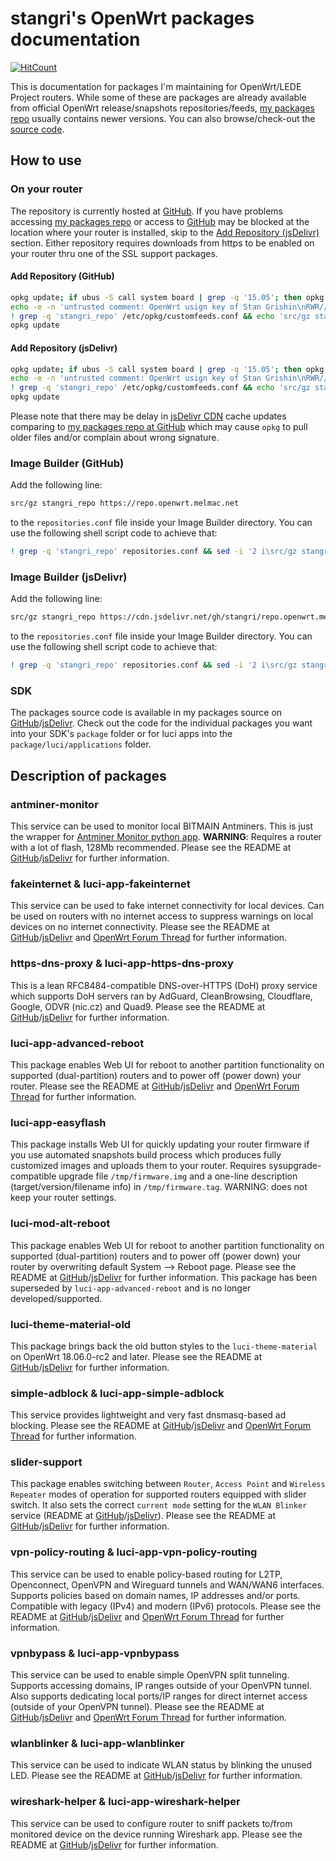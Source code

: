 # stangri's OpenWrt packages documentation

[![HitCount](http://hits.dwyl.com/stangri/docs.openwrt.melmac.net.svg)](http://hits.dwyl.com/stangri/docs.openwrt.melmac.net)

This is documentation for packages I'm maintaining for OpenWrt/LEDE Project routers. While some of these are packages are already available from official OpenWrt release/snapshots repositories/feeds, [my packages repo](https://repo.openwrt.melmac.net) usually contains newer versions. You can also browse/check-out the [source code](https://source.openwrt.melmac.net).

## How to use

### On your router

The repository is currently hosted at [GitHub](https://github.com). If you have problems accessing [my packages repo](https://repo.openwrt.melmac.net) or access to [GitHub](https://github.com) may be blocked at the location where your router is installed, skip to the [Add Repository (jsDelivr)](#add-repository-jsdelivr) section. Either repository requires downloads from https to be enabled on your router thru one of the SSL support packages.

#### Add Repository (GitHub)

```sh
opkg update; if ubus -S call system board | grep -q '15.05'; then opkg install ca-certificates wget libopenssl; else opkg install uclient-fetch libustream-mbedtls ca-bundle ca-certificates; fi
echo -e -n 'untrusted comment: OpenWrt usign key of Stan Grishin\nRWR//HUXxMwMVnx7fESOKO7x8XoW4/dRidJPjt91hAAU2L59mYvHy0Fa\n' > /etc/opkg/keys/7ffc7517c4cc0c56
! grep -q 'stangri_repo' /etc/opkg/customfeeds.conf && echo 'src/gz stangri_repo https://repo.openwrt.melmac.net' >> /etc/opkg/customfeeds.conf
opkg update
```

#### Add Repository (jsDelivr)

```sh
opkg update; if ubus -S call system board | grep -q '15.05'; then opkg install ca-certificates wget libopenssl; else opkg install uclient-fetch libustream-mbedtls ca-bundle ca-certificates; fi
echo -e -n 'untrusted comment: OpenWrt usign key of Stan Grishin\nRWR//HUXxMwMVnx7fESOKO7x8XoW4/dRidJPjt91hAAU2L59mYvHy0Fa\n' > /etc/opkg/keys/7ffc7517c4cc0c56
! grep -q 'stangri_repo' /etc/opkg/customfeeds.conf && echo 'src/gz stangri_repo https://cdn.jsdelivr.net/gh/stangri/repo.openwrt.melmac.net' >> /etc/opkg/customfeeds.conf
opkg update
```

Please note that there may be delay in [jsDelivr CDN](https://cdn.jsdelivr.net/gh/stangri/repo.openwrt.melmac.net) cache updates comparing to [my packages repo at GitHub](https://repo.openwrt.melmac.net) which may cause `opkg` to pull older files and/or complain about wrong signature.

### Image Builder (GitHub)

Add the following line:

```sh
src/gz stangri_repo https://repo.openwrt.melmac.net
```

to the ```repositories.conf``` file inside your Image Builder directory. You can use the following shell script code to achieve that:

```sh
! grep -q 'stangri_repo' repositories.conf && sed -i '2 i\src/gz stangri_repo repo.openwrt.melmac.net' repositories.conf
```

### Image Builder (jsDelivr)

Add the following line:

```sh
src/gz stangri_repo https://cdn.jsdelivr.net/gh/stangri/repo.openwrt.melmac.net
```

to the ```repositories.conf``` file inside your Image Builder directory. You can use the following shell script code to achieve that:

```sh
! grep -q 'stangri_repo' repositories.conf && sed -i '2 i\src/gz stangri_repo https://cdn.jsdelivr.net/gh/stangri/repo.openwrt.melmac.net' repositories.conf
```

### SDK

The packages source code is available in my packages source on [GitHub](https://source.openwrt.melmac.net)/[jsDelivr](https://cdn.jsdelivr.net/gh/stangri/source.openwrt.melmac.net/). Check out the code for the individual packages you want into your SDK's ```package``` folder or for luci apps into the ```package/luci/applications``` folder.

## Description of packages

### antminer-monitor

This service can be used to monitor local BITMAIN Antminers. This is just the wrapper for [Antminer Monitor python app](https://github.com/anselal/antminer-monitor). **WARNING**: Requires a router with a lot of flash, 128Mb recommended. Please see the README at [GitHub](https://github.com/stangri/docs.openwrt.melmac.net/antminer-monitor/)/[jsDelivr](https://cdn.jsdelivr.net/gh/stangri/docs.openwrt.melmac.net/antminer-monitor/README.md) for further information.

### fakeinternet & luci-app-fakeinternet

This service can be used to fake internet connectivity for local devices.
Can be used on routers with no internet access to suppress warnings on local devices on no internet connectivity. Please see the README at [GitHub](https://docs.openwrt.melmac.net/fakeinternet/)/[jsDelivr](https://cdn.jsdelivr.net/gh/stangri/docs.openwrt.melmac.net/fakeinternet/README.md) and [OpenWrt Forum Thread](https://forum.openwrt.org/t/fakeinternet-service-package-wip/924) for further information.

### https-dns-proxy & luci-app-https-dns-proxy

This is a lean RFC8484-compatible DNS-over-HTTPS (DoH) proxy service which supports DoH servers ran by AdGuard, CleanBrowsing, Cloudflare, Google, ODVR (nic.cz) and Quad9. Please see the README at [GitHub](https://docs.openwrt.melmac.net/https-dns-proxy/)/[jsDelivr](https://cdn.jsdelivr.net/gh/stangri/docs.openwrt.melmac.net/https-dns-proxy/README.md) for further information.

### luci-app-advanced-reboot

This package enables Web UI for reboot to another partition functionality on supported (dual-partition) routers and to power off (power down) your router. Please see the README at [GitHub](https://docs.openwrt.melmac.net/luci-app-advanced-reboot/)/[jsDelivr](https://cdn.jsdelivr.net/gh/stangri/docs.openwrt.melmac.net/luci-app-advanced-reboot/README.md) and [OpenWrt Forum Thread](https://forum.openwrt.org/t/web-ui-to-reboot-to-another-partition-for-dual-partition-routers/3423) for further information.

### luci-app-easyflash

This package installs Web UI for quickly updating your router firmware if you use automated snapshots build process which produces fully customized images and uploads them to your router. Requires sysupgrade-compatible upgrade file ```/tmp/firmware.img``` and a one-line description (target/version/filename info) in ```/tmp/firmware.tag```. WARNING: does not keep your router settings.

### luci-mod-alt-reboot

This package enables Web UI for reboot to another partition functionality on supported (dual-partition) routers and to power off (power down) your router by overwriting default System --> Reboot page. Please see the README at [GitHub](https://docs.openwrt.melmac.net/luci-mod-alt-reboot/)/[jsDelivr](https://cdn.jsdelivr.net/gh/stangri/docs.openwrt.melmac.net/luci-mod-alt-reboot/README.md) for further information. This package has been superseded by ```luci-app-advanced-reboot``` and is no longer developed/supported.

### luci-theme-material-old

This package brings back the old button styles to the ```luci-theme-material``` on OpenWrt 18.06.0-rc2 and later. Please see the README at [GitHub](https://docs.openwrt.melmac.net/luci-theme-material-old/)/[jsDelivr](https://cdn.jsdelivr.net/gh/stangri/docs.openwrt.melmac.net/luci-theme-material-old/README.md) for further information.

### simple-adblock & luci-app-simple-adblock

This service provides lightweight and very fast dnsmasq-based ad blocking. Please see the README at [GitHub](https://docs.openwrt.melmac.net/simple-adblock/)/[jsDelivr](https://cdn.jsdelivr.net/gh/stangri/docs.openwrt.melmac.net/simple-adblock/README.md) and [OpenWrt Forum Thread](https://forum.openwrt.org/t/simple-adblock-fast-lightweight-and-fully-uci-luci-configurable-ad-blocking/1327) for further information.

### slider-support

This package enables switching between ```Router```, ```Access Point``` and ```Wireless Repeater``` modes of operation for supported routers equipped with slider switch. It also sets the correct ```current mode``` setting for the ```WLAN Blinker``` service (README at [GitHub](https://docs.openwrt.melmac.net/wlanblinker/)/[jsDelivr](https://cdn.jsdelivr.net/gh/stangri/docs.openwrt.melmac.net/wlanblinker/README.md)). Please see the README at [GitHub](https://docs.openwrt.melmac.net/slider-support/)/[jsDelivr](https://cdn.jsdelivr.net/gh/stangri/docs.openwrt.melmac.net/slider-support/README.md) for further information.

### vpn-policy-routing & luci-app-vpn-policy-routing

This service can be used to enable policy-based routing for L2TP, Openconnect, OpenVPN and Wireguard tunnels and WAN/WAN6 interfaces. Supports policies based on domain names, IP addresses and/or ports. Compatible with legacy (IPv4) and modern (IPv6) protocols. Please see the README at [GitHub](https://docs.openwrt.melmac.net/vpn-policy-routing/)/[jsDelivr](https://cdn.jsdelivr.net/gh/stangri/docs.openwrt.melmac.net/vpn-policy-routing/README.md) and [OpenWrt Forum Thread](https://forum.openwrt.org/t/vpn-policy-based-routing-web-ui-discussion/10389) for further information.

### vpnbypass & luci-app-vpnbypass

This service can be used to enable simple OpenVPN split tunneling. Supports accessing domains, IP ranges outside of your OpenVPN tunnel. Also supports dedicating local ports/IP ranges for direct internet access (outside of your OpenVPN tunnel). Please see the README at [GitHub](https://docs.openwrt.melmac.net/vpnbypass/)/[jsDelivr](https://cdn.jsdelivr.net/gh/stangri/docs.openwrt.melmac.net/vpnbypass/README.md) and [OpenWrt Forum Thread](https://forum.openwrt.org/t/vpn-bypass-split-tunneling-service-luci-ui/1106/12) for further information.

### wlanblinker & luci-app-wlanblinker

This service can be used to indicate WLAN status by blinking the unused LED. Please see the README at [GitHub](https://docs.openwrt.melmac.net/wlanblinker/)/[jsDelivr](https://cdn.jsdelivr.net/gh/stangri/docs.openwrt.melmac.net/wlanblinker/README.md) for further information.

### wireshark-helper & luci-app-wireshark-helper

This service can be used to configure router to sniff packets to/from monitored device on the device running Wireshark app. Please see the README at [GitHub](https://docs.openwrt.melmac.net/wireshark-helper/)/[jsDelivr](https://cdn.jsdelivr.net/gh/stangri/docs.openwrt.melmac.net/wireshark-helper/README.md) for further information.
